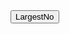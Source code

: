 <!DOCTYPE html>
<html>
  <body>
   <script>
    function Largest2No() {
	  var n1,n2;
	  n1 = parseInt(prompt("enter first number:"));
	  n2 = parseInt(prompt("enter second number:"));
	if(n1>n2)
	{
           document.write(n1+" is Largest number");
	}
	else
	{
	   document.write(n2+" is Largest number");
	}
   }
    </script>
    <form>
      <input type="button" value="LargestNo" onclick="Largest2No()" />
    </form>
  </body>
</html>            
